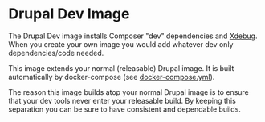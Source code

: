 # Drupal Dev Image

The Drupal Dev image installs Composer "dev" dependencies and [Xdebug](https://xdebug.org/). When you create your own image you would add whatever dev only dependencies/code needed.

This image extends your normal (releasable) Drupal image. It is built automatically by docker-compose (see [docker-compose.yml](../docker-compose.yml)).

The reason this image builds atop your normal Drupal image is to ensure that your dev tools never enter your releasable build. By keeping this separation you can be sure to have consistent and dependable builds.
